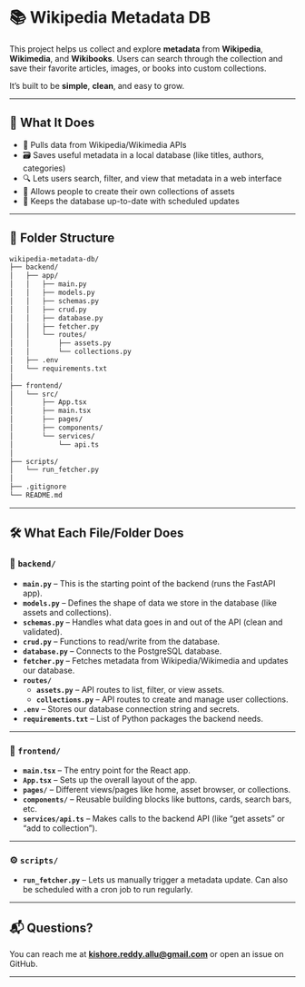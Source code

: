 # 📚 Wikipedia Metadata DB

This project helps us collect and explore **metadata** from **Wikipedia**, **Wikimedia**, and **Wikibooks**. Users can search through the collection and save their favorite articles, images, or books into custom collections.

It’s built to be **simple**, **clean**, and easy to grow.

---

## 🧠 What It Does

- 📡 Pulls data from Wikipedia/Wikimedia APIs
- 🗃️ Saves useful metadata in a local database (like titles, authors, categories)
- 🔍 Lets users search, filter, and view that metadata in a web interface
- 🧺 Allows people to create their own collections of assets
- 🔄 Keeps the database up-to-date with scheduled updates

---

## 📁 Folder Structure

```txt
wikipedia-metadata-db/
├── backend/
│   ├── app/
│   │   ├── main.py
│   │   ├── models.py
│   │   ├── schemas.py
│   │   ├── crud.py
│   │   ├── database.py
│   │   ├── fetcher.py
│   │   └── routes/
│   │       ├── assets.py
│   │       └── collections.py
│   ├── .env
│   └── requirements.txt
│
├── frontend/
│   └── src/
│       ├── App.tsx
│       ├── main.tsx
│       ├── pages/
│       ├── components/
│       └── services/
│           └── api.ts
│
├── scripts/
│   └── run_fetcher.py
│
├── .gitignore
└── README.md
```

---

## 🛠️ What Each File/Folder Does

### 🧩 `backend/`

- **`main.py`** – This is the starting point of the backend (runs the FastAPI app).
- **`models.py`** – Defines the shape of data we store in the database (like assets and collections).
- **`schemas.py`** – Handles what data goes in and out of the API (clean and validated).
- **`crud.py`** – Functions to read/write from the database.
- **`database.py`** – Connects to the PostgreSQL database.
- **`fetcher.py`** – Fetches metadata from Wikipedia/Wikimedia and updates our database.
- **`routes/`**
  - **`assets.py`** – API routes to list, filter, or view assets.
  - **`collections.py`** – API routes to create and manage user collections.
- **`.env`** – Stores our database connection string and secrets.
- **`requirements.txt`** – List of Python packages the backend needs.

---

### 🎨 `frontend/`

- **`main.tsx`** – The entry point for the React app.
- **`App.tsx`** – Sets up the overall layout of the app.
- **`pages/`** – Different views/pages like home, asset browser, or collections.
- **`components/`** – Reusable building blocks like buttons, cards, search bars, etc.
- **`services/api.ts`** – Makes calls to the backend API (like “get assets” or “add to collection”).

---

### ⚙️ `scripts/`

- **`run_fetcher.py`** – Lets us manually trigger a metadata update. Can also be scheduled with a cron job to run regularly.

---

## 📬 Questions?

You can reach me at **kishore.reddy.allu@gmail.com** or open an issue on GitHub.

---
